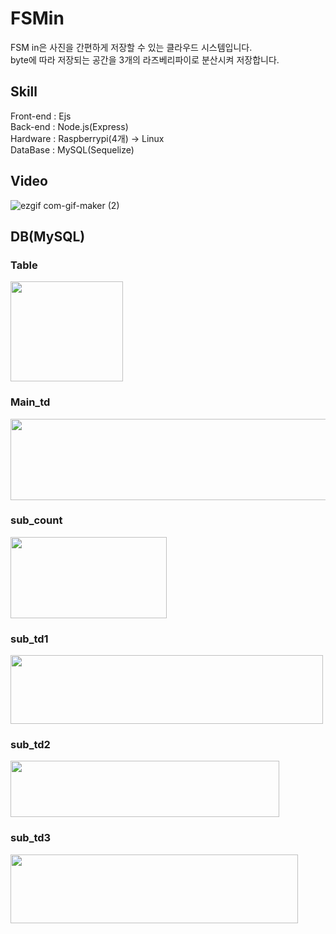 # FSMin
FSM in은 사진을 간편하게 저장할 수 있는 클라우드 시스템입니다.<br>
byte에 따라 저장되는 공간을 3개의 라즈베리파이로 분산시켜 저장합니다.<br>
## Skill 
Front-end : Ejs<br>
Back-end : Node.js(Express)<br>
Hardware : Raspberrypi(4개) -> Linux<br>
DataBase : MySQL(Sequelize)<br>
## Video
![ezgif com-gif-maker (2)](https://user-images.githubusercontent.com/41174265/99377824-0b3eaa00-290a-11eb-83f8-5e8785a76e7d.gif)
## DB(MySQL)
### Table
<img width = "180" height = "160" src = "https://user-images.githubusercontent.com/41174265/99378171-7a1c0300-290a-11eb-8954-71e0a911724c.png"><br>
### Main_td
<img width = "650" height = "130" src = "https://user-images.githubusercontent.com/41174265/99378105-61abe880-290a-11eb-9c36-e0b14ca0e3da.png"><br>
### sub_count
<img width = "250" height = "130" src = "https://user-images.githubusercontent.com/41174265/99378226-8b650f80-290a-11eb-8be1-f096d5421fb0.png"><br>
### sub_td1
<img width = "500" height = "110" src = "https://user-images.githubusercontent.com/41174265/99378269-96b83b00-290a-11eb-92dd-49f7048b03b3.png"><br>
### sub_td2
<img width = "430" height = "90" src = "https://user-images.githubusercontent.com/41174265/99378292-9c158580-290a-11eb-9193-e1830a41c4b2.png"><br>
### sub_td3
<img width = "460" height = "110" src = "https://user-images.githubusercontent.com/41174265/99378308-a0da3980-290a-11eb-9e02-4ba9d3216ff7.png">
